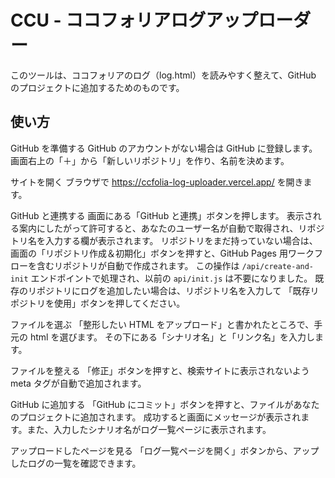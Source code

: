 # CCU - ココフォリアログアップローダー

このツールは、ココフォリアのログ（log.html）を読みやすく整えて、GitHub のプロジェクトに追加するためのものです。

## 使い方
GitHub を準備する
GitHub のアカウントがない場合は GitHub に登録します。
画面右上の「＋」から「新しいリポジトリ」を作り、名前を決めます。

サイトを開く
ブラウザで https://ccfolia-log-uploader.vercel.app/ を開きます。

GitHub と連携する
画面にある「GitHub と連携」ボタンを押します。
表示される案内にしたがって許可すると、あなたのユーザー名が自動で取得され、リポジトリ名を入力する欄が表示されます。
リポジトリをまだ持っていない場合は、画面の「リポジトリ作成＆初期化」ボタンを押すと、GitHub Pages 用ワークフローを含むリポジトリが自動で作成されます。
この操作は `/api/create-and-init` エンドポイントで処理され、以前の `api/init.js` は不要になりました。
既存のリポジトリにログを追加したい場合は、リポジトリ名を入力して
「既存リポジトリを使用」ボタンを押してください。

ファイルを選ぶ
「整形したい HTML をアップロード」と書かれたところで、手元の html を選びます。
その下にある「シナリオ名」と「リンク名」を入力します。

ファイルを整える
「修正」ボタンを押すと、検索サイトに表示されないよう meta タグが自動で追加されます。

GitHub に追加する
「GitHub にコミット」ボタンを押すと、ファイルがあなたのプロジェクトに追加されます。
成功すると画面にメッセージが表示されます。また、入力したシナリオ名がログ一覧ページに表示されます。

アップロードしたページを見る
「ログ一覧ページを開く」ボタンから、アップしたログの一覧を確認できます。
